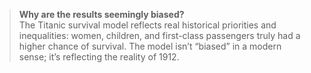 > **Why are the results seemingly biased?**  
> The Titanic survival model reflects real historical priorities and inequalities: women, children, and first-class passengers truly had a higher chance of survival. The model isn’t “biased” in a modern sense; it’s reflecting the reality of 1912.